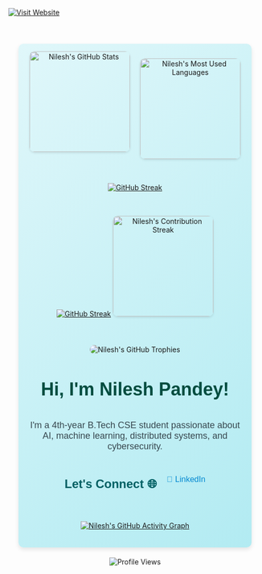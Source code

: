 

[![Visit Website](https://img.shields.io/badge/Visit-My%20Website-blue?style=for-the-badge)](https://nilesh03pandey.github.io)


<div style="text-align: center; max-width: 100%; margin: 0 auto; padding: 20px;">
  <!-- Hidden Visitor Counter -->
  <img src="https://kv.jobleap4u.com/nilesh03pandey-count" style="width: 0; height: 0; border: none; display: block;" alt="" />

  <!-- Flexbox Container for Cards -->
  <div style="
    display: flex;
    justify-content: center;
    align-items: flex-start;
    gap: 20px;
    flex-wrap: wrap;
    height: auto;
    max-width: 100%;
    margin: 20px auto;
    padding: 15px;
    background: linear-gradient(135deg, #e0f7fa, #b2ebf2);
    border-radius: 10px;
    box-shadow: 0 4px 8px rgba(0,0,0,0.1);
  ">
    <img
      src="https://github-readme-stats.vercel.app/api?username=nilesh03pandey&theme=transparent&count_private=true&show_icons=true&rank_icon=github&locale=en&size=90"
      alt="Nilesh's GitHub Stats"
      style="max-width: 100%; height: 200px; width: auto; border-radius: 10px; transition: transform 0.3s; box-shadow: 0 2px 4px rgba(0,0,0,0.1);"
      onmouseover="this.style.transform='scale(1.05)'"
      onmouseout="this.style.transform='scale(1)'"
    />

<!-- Top Languages Card -->
<img
  src="https://github-readme-stats.vercel.app/api/top-langs?username=nilesh03pandey&theme=transparent&layout=donut&hide=css,php,ClassASP&langs_count=5&border_radius=10&show_icons=true&locale=en"
  alt="Nilesh's Most Used Languages"
  style="max-width: 100%; height: 200px; width: auto; border-radius: 10px; box-shadow: 0 2px 4px rgba(0,0,0,0.1);"
/>

<!-- Streak Stats Card -->

<a href="https://git.io/streak-stats"><img src="https://streak-stats.demolab.com?user=nilesh03pandey&theme=dark" alt="GitHub Streak" /></a>

[![GitHub Streak](https://streak-stats.demolab.com/?user=nilesh03pandey)](https://git.io/streak-stats)
<img
  src="https://streak-stats.demolab.com/?user=nilesh03pandey)](https://git.io/streak-stats"
  alt="Nilesh's Contribution Streak"
  style="max-width: 100%; height: 200px; width: auto; border-radius: 10px; box-shadow: 0 2px 4px rgba(0,0,0,0.1);"
/>
  <!-- Trophies Card -->
  <div style="margin: 20px 0;">
    <img
      src="https://github-profile-trophy.vercel.app/?username=nilesh03pandey&theme=onedark&no-frame=true&margin-w=10&column=4&row=2"
      alt="Nilesh's GitHub Trophies"
      style="max-width: 100%; width: auto; border-radius: 10px;"
    />
  </div>

  <!-- Profile Intro -->
  <h1 style="font-family: 'Arial', sans-serif; font-size: 36px; font-weight: bold; color: #004d40; margin: 10px 0;">
    Hi, I'm Nilesh Pandey!
  </h1>
  <p style="font-family: 'Arial', sans-serif; font-size: 18px; color: #37474f; max-width: 600px; margin: 10px auto;">
    I'm a 4th-year B.Tech CSE student passionate about AI, machine learning, distributed systems, and cybersecurity.
  </p>

  <!-- Let's Connect Section -->
  <h3 style="font-family: 'Arial', sans-serif; font-size: 24px; font-weight: bold; color: #006064; margin: 20px 0;">
    Let's Connect 🌐
  </h3>
  <p style="font-family: 'Arial', sans-serif; font-size: 16px; color: #37474f;">
    <a href="https://linkedin.com/in/nilesh-pandey-ai-sec/" style="text-decoration: none; color: #0288d1;">
      🔗 LinkedIn
    </a>
  </p>

  <!-- Activity Graph -->
  <div style="margin: 20px 0;">
    <a href="https://github.com/ashutosh00710/github-readme-activity-graph">
      <img
        src="https://github-readme-activity-graph.vercel.app/graph?username=nilesh03pandey&theme=react-dark&hide_border=true"
        alt="Nilesh's GitHub Activity Graph"
        style="max-width: 100%; width: auto;"
       />
    </a>
  </div>

</div>

![Profile Views](https://komarev.com/ghpvc/?username=nilesh03pandey)
